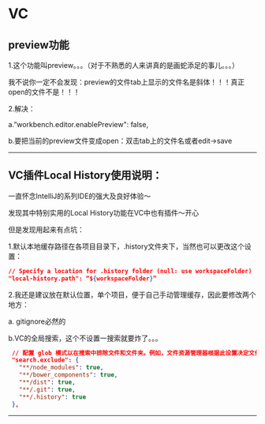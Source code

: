 # VC

## preview功能
1.这个功能叫preview。。。（对于不熟悉的人来讲真的是画蛇添足的事儿。。。）

我不说你一定不会发现：preview的文件tab上显示的文件名是斜体！！！真正open的文件不是！！！

2.解决：

  a.”workbench.editor.enablePreview": false, 

  b.要把当前的preview文件变成open：双击tab上的文件名或者edit->save

  ---
  
## VC插件Local History使用说明：
一直怀念IntelliJ的系列IDE的强大及良好体验～

发现其中特别实用的Local History功能在VC中也有插件～开心

但是发现用起来有点坑：

1.默认本地缓存路径在各项目目录下，.history文件夹下，当然也可以更改这个设置：

```json
// Specify a location for .history folder (null: use workspaceFolder)
"local-history.path": “${workspaceFolder}”
```

2.我还是建议放在默认位置，单个项目，便于自己手动管理缓存，因此要修改两个地方：

  a. gitignore必然的

  b.VC的全局搜索，这个不设置一搜索就要炸了。。。

 ```json
  // 配置 glob 模式以在搜索中排除文件和文件夹。例如，文件资源管理器根据此设置决定文件或文件夹的显示和隐藏。
  "search.exclude": {
    "**/node_modules": true,
    "**/bower_components": true,
    "**/dist": true,
    "**/.git": true,
    "**/.history": true
  },
  ```
  ___